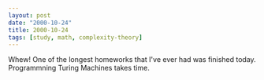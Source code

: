 ```yaml
---
layout: post
date: "2000-10-24"
title: 2000-10-24
tags: [study, math, complexity-theory]
---
```

Whew! One of the longest homeworks that I've ever had was finished
today. Programmning Turing Machines takes time.

